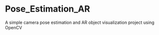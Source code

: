 # Pose_Estimation_AR
A simple camera pose estimation and AR object visualization project using OpenCV
